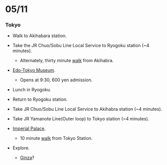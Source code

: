 # 05/11

### Tokyo

* Walk to Akihabara station.

* Take the JR Chuo/Sobu Line Local Service to Ryogoku station (~4 minutes).
  * Alternately, thirty minute [walk](https://maps.google.com/maps?q=Akihabara+Washington+Hotel,+Chiyoda,+Tokyo,+Japan+to+Akihabara+Station,+Tokyo,+Japan&ie=UTF-8&ei=BE1iUvv3Ks6aiQfv_4DwBw&ved=0CAoQ_AUoAg) from Akihabra.

* [Edo-Tokyo Museum](https://github.com/ags/japan-trip-2013/issues/26).
  * Opens at 9:30, 600 yen admission.

* Lunch in Ryogoku.

* Return to Ryogoku station.

* Take JR Chuo/Sobu Line Local Service to Akihabra station (~4 minutes).

* Take JR Yamanote Line(Outer loop) to Tokyo station (~4 minutes).

* [Imperial Palace](https://github.com/ags/japan-trip-2013/issues/18).
  * 10 minute [walk](https://maps.google.com/maps?q=Tokyo+Station+to+Imperial+Palace+East+Garden,+Chiyoda,+Tokyo,+Japan&ie=UTF-8&ei=bFJiUoKFIMb6iQfUk4G4DQ&ved=0CAoQ_AUoAg) from Tokyo Station.

* Explore.
  * [Ginza](http://www.japan-guide.com/e/e3005.html)?
